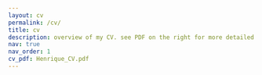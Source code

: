```yaml
---
layout: cv
permalink: /cv/
title: cv
description: overview of my CV. see PDF on the right for more detailed information
nav: true
nav_order: 1
cv_pdf: Henrique_CV.pdf
---
```

